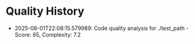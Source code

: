 # Quality History

- 2025-08-01T22:08:15.579989: Code quality analysis for ./test_path - Score: 85, Complexity: 7.2
